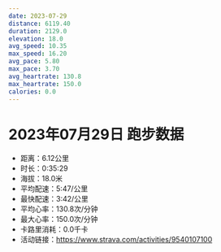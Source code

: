 ```yaml
---
date: 2023-07-29
distance: 6119.40
duration: 2129.0
elevation: 18.0
avg_speed: 10.35
max_speed: 16.20
avg_pace: 5.80
max_pace: 3.70
avg_heartrate: 130.8
max_heartrate: 150.0
calories: 0.0
---
```


# 2023年07月29日 跑步数据

- 距离：6.12公里
- 时长：0:35:29
- 海拔：18.0米
- 平均配速：5:47/公里
- 最快配速：3:42/公里
- 平均心率：130.8次/分钟
- 最大心率：150.0次/分钟
- 卡路里消耗：0.0千卡
- 活动链接：https://www.strava.com/activities/9540107100
